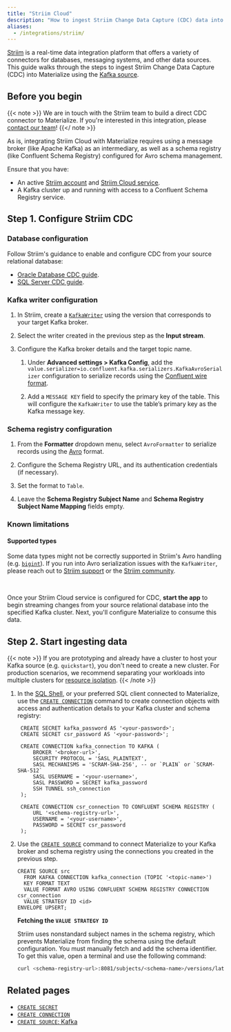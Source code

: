 ```yaml
---
title: "Striim Cloud"
description: "How to ingest Striim Change Data Capture (CDC) data into Materialize using the Kafka source"
aliases:
  - /integrations/striim/
---
```


[Striim](https://www.striim.com/) is a real-time data integration platform that
offers a variety of connectors for databases, messaging systems, and other data
sources. This guide walks through the steps to ingest Striim Change Data
Capture (CDC) into Materialize using the [Kafka source](/sql/create-source/kafka/).

## Before you begin

{{< note >}}
We are in touch with the Striim team to build a direct CDC connector
to Materialize. If you're interested in this integration, please [contact our team](/support/)!
{{</ note >}}

As is, integrating Striim Cloud with Materialize requires using a message broker
(like Apache Kafka) as an intermediary, as well as a schema registry
(like Confluent Schema Registry) configured for Avro schema management.

Ensure that you have:

- An active [Striim account](https://go2.striim.com/free-trial) and [Striim Cloud service](https://www.striim.com/docs/en/create-a-striim-cloud-service.html).
- A Kafka cluster up and running with access to a Confluent Schema Registry
  service.

## Step 1. Configure Striim CDC

### Database configuration

Follow Striim's guidance to enable and configure CDC from your source relational
database:

   * [Oracle Database CDC guide](https://www.striim.com/docs/en/oracle-database-cdc.html).
   * [SQL Server CDC guide](https://www.striim.com/docs/en/sql-server-cdc.html).

### Kafka writer configuration

1. In Striim, create a [`KafkaWriter`](https://www.striim.com/docs/en/kafka-writer.html)
   using the version that corresponds to your target Kafka broker.

1. Select the writer created in the previous step as the **Input stream**.

1. Configure the Kafka broker details and the target topic name.

   1. Under **Advanced settings > Kafka Config**, add the
      `value.serializer=io.confluent.kafka.serializers.KafkaAvroSerializer`
      configuration to serialize records using the [Confluent wire format](https://docs.confluent.io/platform/current/schema-registry/fundamentals/serdes-develop/index.html#wire-format).

   1. Add a `MESSAGE KEY` field to specify the primary key of the table. This
      will configure the `KafkaWriter` to use the table’s primary key as the Kafka
      message key.

### Schema registry configuration

1. From the **Formatter** dropdown menu, select `AvroFormatter` to serialize records using the [Avro](https://avro.apache.org/) format.

1. Configure the Schema Registry URL, and its authentication credentials
(if necessary).

1. Set the format to `Table`.

1. Leave the **Schema Registry Subject Name** and **Schema Registry Subject Name
Mapping** fields empty.

### Known limitations

#### Supported types

Some data types might not be correctly supported in Striim's Avro handling (e.g.
[`bigint`](https://community.striim.com/product-q-a-6/suitable-avro-type-not-found-for-field-error-when-using-mysql-striim-kafka-125)).
If you run into Avro serialization issues with the `KafkaWriter`, please reach
out to [Striim support](https://striim.zendesk.com/) or the [Striim community](https://community.striim.com/community).

<br>

Once your Striim Cloud service is configured for CDC, **start the app** to begin
streaming changes from your source relational database into the specified Kafka
cluster. Next, you'll configure Materialize to consume this data.

## Step 2. Start ingesting data

{{< note >}}
If you are prototyping and already have a cluster to host your Kafka source
(e.g. `quickstart`), you don't need to create a new cluster. For production
scenarios, we recommend separating your workloads into multiple clusters for
[resource isolation](/sql/create-cluster/#resource-isolation).
{{< /note >}}

1. In the [SQL Shell](/console/), or your preferred SQL
   client connected to Materialize, use the [`CREATE CONNECTION`](/sql/create-connection/)
   command to create connection objects with access and authentication details
   to your Kafka cluster and schema registry:

   ```mzsql
    CREATE SECRET kafka_password AS '<your-password>';
    CREATE SECRET csr_password AS '<your-password>';

    CREATE CONNECTION kafka_connection TO KAFKA (
        BROKER '<broker-url>',
        SECURITY PROTOCOL = 'SASL_PLAINTEXT',
        SASL MECHANISMS = 'SCRAM-SHA-256', -- or `PLAIN` or `SCRAM-SHA-512`
        SASL USERNAME = '<your-username>',
        SASL PASSWORD = SECRET kafka_password
        SSH TUNNEL ssh_connection
    );

    CREATE CONNECTION csr_connection TO CONFLUENT SCHEMA REGISTRY (
        URL '<schema-registry-url>',
        USERNAME = '<your-username>',
        PASSWORD = SECRET csr_password
    );
    ```

1. Use the [`CREATE SOURCE`](/sql/create-source/kafka/) command to connect
   Materialize to your Kafka broker and schema registry using the connections you
   created in the previous step.

   ```mzsql
   CREATE SOURCE src
     FROM KAFKA CONNECTION kafka_connection (TOPIC '<topic-name>')
     KEY FORMAT TEXT
     VALUE FORMAT AVRO USING CONFLUENT SCHEMA REGISTRY CONNECTION csr_connection
     VALUE STRATEGY ID <id>
   ENVELOPE UPSERT;
   ```

   **Fetching the `VALUE STRATEGY ID`**

   Striim uses nonstandard subject names in the schema registry, which prevents
   Materialize from finding the schema using the default configuration. You
   must manually fetch and add the schema identifier. To get this value,
   open a terminal and use the following command:

   ```bash
   curl <schema-registry-url>:8081/subjects/<schema-name>/versions/latest | jq .id
   ```

## Related pages

- [`CREATE SECRET`](/sql/create-secret)
- [`CREATE CONNECTION`](/sql/create-connection/)
- [`CREATE SOURCE`: Kafka](/sql/create-source/kafka/)
